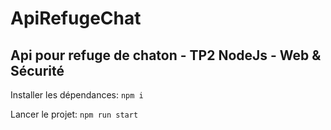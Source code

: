 # ApiRefugeChat
Api pour refuge de chaton - TP2 NodeJs - Web & Sécurité
---

Installer les dépendances: `npm i`

Lancer le projet: `npm run start`

